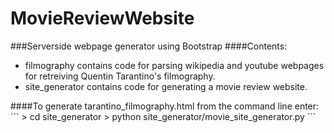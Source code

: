 # MovieReviewWebsite
###Serverside webpage generator using Bootstrap
####Contents:
<ul>
  <li>filmography contains code for parsing wikipedia and youtube webpages for retreiving Quentin Tarantino's filmography. <br/>
  <li>site_generator contains code for generating a movie review website.
</ul>
####To generate tarantino_filmography.html from the command line enter:
```
> cd site_generator
> python site_generator/movie_site_generator.py
```
